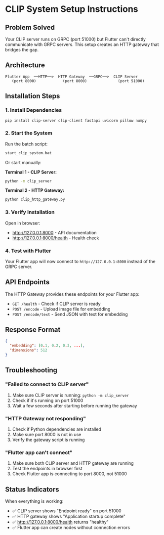 # CLIP System Setup Instructions

## Problem Solved
Your CLIP server runs on GRPC (port 51000) but Flutter can't directly communicate with GRPC servers. This setup creates an HTTP gateway that bridges the gap.

## Architecture
```
Flutter App  ──HTTP──>  HTTP Gateway  ──GRPC──>  CLIP Server
   (port 8000)            (port 8000)              (port 51000)
```

## Installation Steps

### 1. Install Dependencies
```bash
pip install clip-server clip-client fastapi uvicorn pillow numpy
```

### 2. Start the System
Run the batch script:
```bash
start_clip_system.bat
```

Or start manually:

**Terminal 1 - CLIP Server:**
```bash
python -m clip_server
```

**Terminal 2 - HTTP Gateway:**
```bash
python clip_http_gateway.py
```

### 3. Verify Installation
Open in browser:
- http://127.0.0.1:8000 - API documentation
- http://127.0.0.1:8000/health - Health check

### 4. Test with Flutter
Your Flutter app will now connect to `http://127.0.0.1:8000` instead of the GRPC server.

## API Endpoints

The HTTP Gateway provides these endpoints for your Flutter app:

- `GET /health` - Check if CLIP server is ready
- `POST /encode` - Upload image file for embedding
- `POST /encode/text` - Send JSON with text for embedding

## Response Format
```json
{
  "embedding": [0.1, 0.2, 0.3, ...],
  "dimensions": 512
}
```

## Troubleshooting

### "Failed to connect to CLIP server"
1. Make sure CLIP server is running: `python -m clip_server`
2. Check if it's running on port 51000
3. Wait a few seconds after starting before running the gateway

### "HTTP Gateway not responding"
1. Check if Python dependencies are installed
2. Make sure port 8000 is not in use
3. Verify the gateway script is running

### "Flutter app can't connect"
1. Make sure both CLIP server and HTTP gateway are running
2. Test the endpoints in browser first
3. Check Flutter app is connecting to port 8000, not 51000

## Status Indicators

When everything is working:
- ✅ CLIP server shows "Endpoint ready" on port 51000
- ✅ HTTP gateway shows "Application startup complete"
- ✅ http://127.0.0.1:8000/health returns "healthy"
- ✅ Flutter app can create nodes without connection errors
